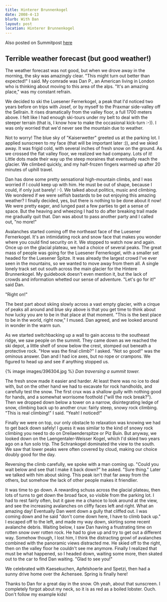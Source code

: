 ```yaml
---
title: Hinterer Brunnenkogel
date: 2008-4-13
blurb: With Dan
layout: post
location: Hinterer Brunnenkogel
---
```


Also posted on Summitpost [here](https://www.summitpost.org/skiing-the-hinterer-brunnenkogel/396297)

Terrible weather forecast (but good weather!)
---

The weather forecast was not good, but when we drove away in the morning, the sky was amazingly clear. "This might turn out better than expected!" I said. My comrade was Dan P., an American living in London who is thinking about moving to this area of the alps. "It's an amazing place," was my constant refrain.

We decided to ski the Luesener Fernerkogel, a peak that I'd noticed two years before on trips with Josef, or by myself to the Praxmar side-valley off the Sellrain. It rises dramatically from the valley floor, a full 1700 meters above. I felt like I had enough ski-tours under my belt to deal with the steeper terrain (that is, I know how to make the occasional kick-turn :-)). I was only worried that we'd never see the mountain due to weather.

Not to worry! The blue sky of "Kaiserwetter" greeted us at the parking lot. I applied sunscreen to my face (that will be important later :)), and we skied away. It was frigid cold, with several inches of fresh snow on the ground. As we crossed the flat valley floor, we realized we had company. Lots of it! Little dots made their way up the steep moraines that eventually reach the glacier. We climbed quickly, and my half-frozen fingers warmed up after 20 minutes of uphill travel.

Dan has done some pretty sensational high-mountain climbs, and I was worried if I could keep up with him. He must be out of shape, because I could, if only just barely! :-). We talked about politics, music and climbing. We wondered if we were selfish bastards to be out enjoying this amazing weather? I finally decided, yes, but there is nothing to be done about it now! We were pretty eager, and lunged past a few parties to get a sense of space. But the heaving and wheezing I had to do after breaking trail made me gradually quit that. Dan was about to pass another party and I called out, "no more!"

Avalanches started coming off the northeast face of the Luesener Fernerkogel. It's an intimidating rock and snow face that makes you wonder where you could find security on it. We stopped to watch now and again. Once up on the glacial plateau, we had a choice of several peaks. The great mass of people was going for the Luesener Fernerkogel, with a smaller set headed for the Luesener Spitze. It was already the largest crowd I've ever seen in the mountains, so we wanted to move away from them all. A single lonely track set out south across the main glacier for the Hintere Brunnenkogel. My guidebook doesn't even mention it, but the lack of crowds and information whetted our sense of adventure. "Let's go for it!" said Dan.

"Right on!"

The best part about skiing slowly across a vast empty glacier, with a cirque of peaks all around and blue sky above is that you get time to think about how lucky you are to be in that place at that moment. "This is the best place to be in the world, right now," I mused. Dan agreed, and we looked around in wonder in the warm sun.

As we started switchbacking up a wall to gain access to the southeast ridge, we saw people on the summit. They came down as we reached the ski depot, a little shelf of snow below the crest, stomped out beneath a protective rock. "How was the final climb?" I asked. "Not so good!" was the ominous answer. Dan and I had ice axes, but no rope or crampons. We figured to head up and see if anything stopped us.

{% image images/396304.jpg %}
_Dan traversing a summit tower._

The fresh snow made it easier and harder. At least there was no ice to deal with, but on the other hand we had to excavate for rock handholds, and carefully test the snow. The first crux was a shallow gully with nothing good for hands, and a somewhat worrisome foothold ("will the rock break?"). Then we dropped down below a tower on a narrow, disintegrating ledge of snow, climbing back up to another crux: fairly steep, snowy rock climbing. "This is real climbing!" I said. "Yeah! I noticed!"

Finally we were on top, our only obstacle to relaxation was knowing we had to get back down safely! I guess it was similar to the kind of snowy rock climbing you need to do on Dreilaenderspitze or Piz Buin. But anyway, we looked down on the Laengentaler-Weisser Kogel, which I'd skied two years ago on a fun solo trip. The Schrankogel dominated the view to the south. We saw that lower peaks were often covered by cloud, making our choice doubly good for the day.

Reversing the climb carefully, we spoke with a man coming up. "Could you wait below and see that I make it back down?" he asked. "Sure thing." Later we talked with him about skiing. This peak isn't that far away from the others, but somehow the lack of other people makes it friendlier. 

It was time to go down. A rewarding schuss across the glacial plateau, then lots of turns to get down the broad face, so visible from the parking lot. I had to rest fairly often, but it gave me a chance to look around at the view, and see the increasing avalanches on cliffy faces left and right. What an amazing day! Eventually Dan went down a gully that cliffed out. I was coming down and he said "don't come down here, I have to climb back up." I escaped off to the left, and made my way down, skirting some recent avalanche debris. Waiting below, I saw Dan having a frustrating time on rotten snow over rotten rock. He had to give up and try to get out a different way. Somehow though, I lost him, I think the distracting growl of avalanches combined with the panoramic views distracted me. He skied off to the right, then on the valley floor he couldn't see me anymore. Finally I realized that must be what happened, so I headed down, waiting some more, then skated out to the car to find Dan waiting. "Glad to see you!"

We celebrated with Kaesekuchen, Apfelshoerle and Spetzi, then had a sunny drive home over the Achensee. Spring is finally here!

Thanks to Dan for a great day in the snow. Oh yeah, about that sunscreen. I completely forgot about my neck, so it is as red as a boiled lobster. Ouch. Don't follow my example kids!

